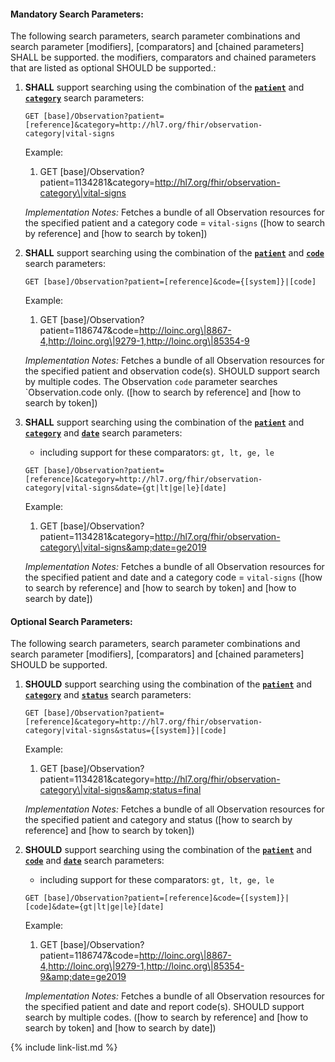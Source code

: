 


#### Mandatory Search Parameters:

The following search parameters, search parameter combinations and search parameter [modifiers], [comparators] and [chained parameters] SHALL be supported.  the  modifiers, comparators and chained parameters that are listed as optional SHOULD be supported.:


1. **SHALL** support searching using the combination of the **[`patient`](SearchParameter-us-core-observation-patient.html)** and **[`category`](SearchParameter-us-core-observation-category.html)** search parameters:

    `GET [base]/Observation?patient=[reference]&category=http://hl7.org/fhir/observation-category|vital-signs`

    Example:
    
    1. GET [base]/Observation?patient=1134281&amp;category=http://hl7.org/fhir/observation-category\|vital-signs

    *Implementation Notes:* Fetches a bundle of all Observation resources for the specified patient and a category code = `vital-signs` ([how to search by reference] and [how to search by token])

1. **SHALL** support searching using the combination of the **[`patient`](SearchParameter-us-core-observation-patient.html)** and **[`code`](SearchParameter-us-core-observation-code.html)** search parameters:

    `GET [base]/Observation?patient=[reference]&code={[system]}|[code]`

    Example:
    
    1. GET [base]/Observation?patient=1186747&amp;code=http://loinc.org\|8867-4,http://loinc.org\|9279-1,http://loinc.org\|85354-9

    *Implementation Notes:* Fetches a bundle of all Observation resources for the specified patient and observation code(s).  SHOULD support search by multiple codes. The Observation `code` parameter searches `Observation.code only. ([how to search by reference] and [how to search by token])

1. **SHALL** support searching using the combination of the **[`patient`](SearchParameter-us-core-observation-patient.html)** and **[`category`](SearchParameter-us-core-observation-category.html)** and **[`date`](SearchParameter-us-core-observation-date.html)** search parameters:
    - including support for these comparators: `gt, lt, ge, le`

    `GET [base]/Observation?patient=[reference]&category=http://hl7.org/fhir/observation-category|vital-signs&date={gt|lt|ge|le}[date]`

    Example:
    
    1. GET [base]/Observation?patient=1134281&amp;category=http://hl7.org/fhir/observation-category\|vital-signs&amp;date=ge2019

    *Implementation Notes:* Fetches a bundle of all Observation resources for the specified patient and date and a category code = `vital-signs` ([how to search by reference] and [how to search by token] and [how to search by date])



#### Optional Search Parameters:

The following search parameters, search parameter combinations and search parameter [modifiers], [comparators] and [chained parameters] SHOULD be supported.

1. **SHOULD** support searching using the combination of the **[`patient`](SearchParameter-us-core-observation-patient.html)** and **[`category`](SearchParameter-us-core-observation-category.html)** and **[`status`](SearchParameter-us-core-observation-status.html)** search parameters:

    `GET [base]/Observation?patient=[reference]&category=http://hl7.org/fhir/observation-category|vital-signs&status={[system]}|[code]`

    Example:
    
    1. GET [base]/Observation?patient=1134281&amp;category=http://hl7.org/fhir/observation-category\|vital-signs&amp;status=final

    *Implementation Notes:* Fetches a bundle of all Observation resources for the specified patient and category and status ([how to search by reference] and [how to search by token])

1. **SHOULD** support searching using the combination of the **[`patient`](SearchParameter-us-core-observation-patient.html)** and **[`code`](SearchParameter-us-core-observation-code.html)** and **[`date`](SearchParameter-us-core-observation-date.html)** search parameters:
    - including support for these comparators: `gt, lt, ge, le`

    `GET [base]/Observation?patient=[reference]&code={[system]}|[code]&date={gt|lt|ge|le}[date]`

    Example:
    
    1. GET [base]/Observation?patient=1186747&amp;code=http://loinc.org\|8867-4,http://loinc.org\|9279-1,http://loinc.org\|85354-9&amp;date=ge2019

    *Implementation Notes:* Fetches a bundle of all Observation resources for the specified patient and date and report code(s).  SHOULD support search by multiple codes. ([how to search by reference] and [how to search by token] and [how to search by date])


{% include link-list.md %}